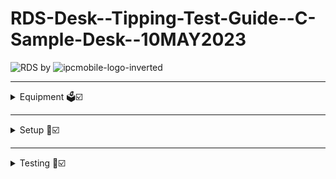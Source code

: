 # RDS-Desk--Tipping-Test-Guide--C-Sample-Desk--10MAY2023  

![RDS](https://user-images.githubusercontent.com/117060318/219161776-6449e9c0-e341-4372-b790-514c89944568.png) by ![ipcmobile-logo-inverted](https://user-images.githubusercontent.com/117060318/219161887-c824de6f-2fc7-4a17-bb62-8a97f2d0d6dc.svg)

---  
<details><summary> Equipment 🗳️☑️</summary>  
 
# Equipment
  
   - ### `RDS Solution` (fully assembled System and Desk)  
 ![image](https://github.com/KOV-IPC-MECH-1/RDS-Desk--Tipping-Test-Guide--C-Sample-Desk--10MAY2023/assets/117060318/d9eee6c6-d6d0-46fb-b913-2079bdca716d)
 


  
   - ### `C-clamp`
![image](https://github.com/KOV-IPC-MECH-1/RDS-Desk--Tipping-Test-Guide--C-Sample-Desk--10MAY2023/assets/117060318/5865893f-dddf-4bfb-93c5-dfb6087b1752)



   - ### `Luggage scale`
 ![image](https://github.com/KOV-IPC-MECH-1/RDS-Desk--Tipping-Test-Guide--C-Sample-Desk--10MAY2023/assets/117060318/2dd651cb-2c58-4b53-9ff2-7e97303f520a)


 
 </details>
  
 ---  
<details><summary> Setup 🔧☑️</summary>  

# Setup  

## Step 1   
#### Open `Drawer` to fully extended position.    
![image](https://github.com/KOV-IPC-MECH-1/RDS-Desk--Tipping-Test-Guide--C-Sample-Desk--10MAY2023/assets/117060318/48c62fc4-84a1-4a2f-ab3e-86410b6dd00e)


## Step 2  
#### Install `C-clamp` as shown.
![image](https://github.com/KOV-IPC-MECH-1/RDS-Desk--Tipping-Test-Guide--C-Sample-Desk--10MAY2023/assets/117060318/0a6d1a35-d44f-4243-a98f-b21d963f6efa)


>**Note**
>Take care to ensure that `C-clamp` is centered on the `lock face` and tightened securely enough to elimate any play once installed.
  
## Step 3
#### Install `Luggage scale` onto `C-clamp` as shown.
![image](https://github.com/KOV-IPC-MECH-1/RDS-Desk--Tipping-Test-Guide--C-Sample-Desk--10MAY2023/assets/117060318/40199398-922e-480e-ba1e-3d44865fbbd7)




>**Note**
>Be sure to attach the `Luggage scale` strap within the jaw portion of the `C-clamp`, closest to the `Drawer` outer face.
  
## Step 4
#### Zero out luggage scale before testing.
![Step 4 - Zero out scale](https://github.com/KOV-IPC-MECH-1/RDS-Desk--Tipping-Test-Guide--C-Sample-Desk--10MAY2023/assets/117060318/253c5397-96c2-4da8-981f-9c0a8b06945c)


>**Note**
>Turn black knob counterclockwise to zero out `Luggage scale` as shown.
  
</details>
  
 ---  
 
 <details><summary> Testing 🧪☑️</summary>   
  
 # Testing
 
 #### 1.  Pull/push downward on `Luggage scale` handle gradually increasing force until `Desk` begins to tip and rear legs lift.
 >**Note**
 >Recommend kneeling down directly in front of the `Desk` and applying force with only 1 hand on the handle (palm downward).  Take care to pull/push directly downward parallel to the `Drawer` face as pulling in an off-angle will affect the readings.
 
 #### 2.  Release tension on the `Luggage scale` immediately to avoid `Desk` actually tipping.
 #### 3.  The black needle on the `Luggage scale` will indicate the MAX weight recorded during the test.
 #### 4.  Repeat as needed.
 >**Note**
 >Be sure to re-zero the `Luggage scale` [SEE [Step 4](#step-4) in [Setup](#setup)] and make sure Drawer is fully open and contents haven't shifted before each test.
 
 
 
### Pull/Push Testing example:

https://github.com/KOV-IPC-MECH-1/RDS-Desk--Tipping-Test-Guide--C-Sample-Desk--10MAY2023/assets/117060318/2df89cee-ed4d-4cc8-b5c7-d466ce6c796c




